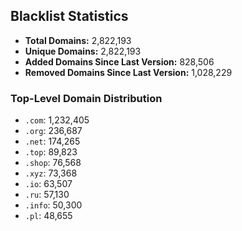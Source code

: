 ## Blacklist Statistics

- **Total Domains:** 2,822,193
- **Unique Domains:** 2,822,193
- **Added Domains Since Last Version:** 828,506
- **Removed Domains Since Last Version:** 1,028,229

### Top-Level Domain Distribution

-  `.com`: 1,232,405
-  `.org`: 236,687
-  `.net`: 174,265
-  `.top`: 89,823
-  `.shop`: 76,568
-  `.xyz`: 73,368
-  `.io`: 63,507
-  `.ru`: 57,130
-  `.info`: 50,300
-  `.pl`: 48,655
